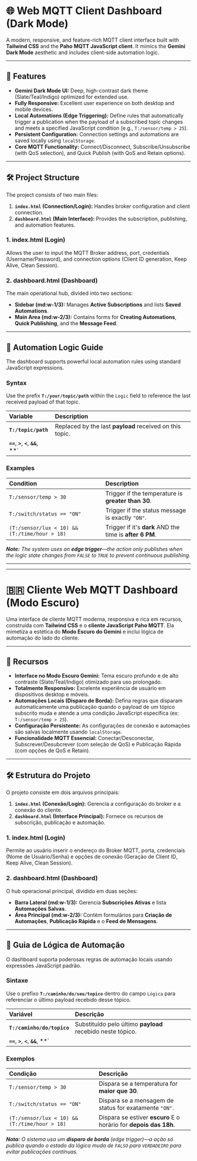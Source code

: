 # 🌐 Web MQTT Client Dashboard (Dark Mode)

A modern, responsive, and feature-rich MQTT client interface built with **Tailwind CSS** and the **Paho MQTT JavaScript client**. It mimics the **Gemini Dark Mode** aesthetic and includes client-side automation logic.

---

## 🚀 Features

* **Gemini Dark Mode UI:** Deep, high-contrast dark theme (Slate/Teal/Indigo) optimized for extended use.
* **Fully Responsive:** Excellent user experience on both desktop and mobile devices.
* **Local Automations (Edge Triggering):** Define rules that automatically trigger a publication when the payload of a subscribed topic changes and meets a specified JavaScript condition (e.g., `T:/sensor/temp > 25`).
* **Persistent Configuration:** Connection settings and automations are saved locally using `localStorage`.
* **Core MQTT Functionality:** Connect/Disconnect, Subscribe/Unsubscribe (with QoS selection), and Quick Publish (with QoS and Retain options).

---

## 🛠️ Project Structure

The project consists of two main files:

1.  **`index.html` (Connection/Login):** Handles broker configuration and client connection.
2.  **`dashboard.html` (Main Interface):** Provides the subscription, publishing, and automation features.

### 1. index.html (Login)

Allows the user to input the MQTT Broker address, port, credentials (Username/Password), and connection options (Client ID generation, Keep Alive, Clean Session).

### 2. dashboard.html (Dashboard)

The main operational hub, divided into two sections:

* **Sidebar (md:w-1/3):** Manages **Active Subscriptions** and lists **Saved Automations**.
* **Main Area (md:w-2/3):** Contains forms for **Creating Automations**, **Quick Publishing**, and the **Message Feed**.

---

## 🧠 Automation Logic Guide

The dashboard supports powerful local automation rules using standard JavaScript expressions.

### **Syntax**

Use the prefix **`T:/your/topic/path`** within the `Logic` field to reference the last received payload of that topic.

| Variable | Description |
| :--- | :--- |
| **`T:/topic/path`** | Replaced by the last **payload** received on this topic. |
| **`==`**, **`>`**, **`<`**, **`&&`**, **`||`** | Standard JavaScript comparison and logical operators. |

### **Examples**

| Condition | Description |
| :--- | :--- |
| `T:/sensor/temp > 30` | Trigger if the temperature is **greater than 30**. |
| `T:/switch/status == "ON"` | Trigger if the status message is exactly `"ON"`. |
| `(T:/sensor/lux < 10) && (T:/time/hour > 18)` | Trigger if it's **dark** AND the time is **after 6 PM**. |

***Note:*** *The system uses an **edge trigger**—the action only publishes when the logic state changes from `FALSE` to `TRUE` to prevent continuous publishing.*

---
---

# 🇧🇷 Cliente Web MQTT Dashboard (Modo Escuro)

Uma interface de cliente MQTT moderna, responsiva e rica em recursos, construída com **Tailwind CSS** e o **cliente JavaScript Paho MQTT**. Ela mimetiza a estética do **Modo Escuro do Gemini** e inclui lógica de automação do lado do cliente.

---

## 🚀 Recursos

* **Interface no Modo Escuro Gemini:** Tema escuro profundo e de alto contraste (Slate/Teal/Indigo) otimizado para uso prolongado.
* **Totalmente Responsivo:** Excelente experiência de usuário em dispositivos desktop e móveis.
* **Automações Locais (Disparo de Borda):** Defina regras que disparam automaticamente uma publicação quando o payload de um tópico subscrito muda e atende a uma condição JavaScript específica (ex: `T:/sensor/temp > 25`).
* **Configuração Persistente:** As configurações de conexão e automações são salvas localmente usando `localStorage`.
* **Funcionalidade MQTT Essencial:** Conectar/Desconectar, Subscrever/Desubcrever (com seleção de QoS) e Publicação Rápida (com opções de QoS e Retain).

---

## 🛠️ Estrutura do Projeto

O projeto consiste em dois arquivos principais:

1.  **`index.html` (Conexão/Login):** Gerencia a configuração do broker e a conexão do cliente.
2.  **`dashboard.html` (Interface Principal):** Fornece os recursos de subscrição, publicação e automação.

### 1. index.html (Login)

Permite ao usuário inserir o endereço do Broker MQTT, porta, credenciais (Nome de Usuário/Senha) e opções de conexão (Geração de Client ID, Keep Alive, Clean Session).

### 2. dashboard.html (Dashboard)

O hub operacional principal, dividido em duas seções:

* **Barra Lateral (md:w-1/3):** Gerencia **Subscrições Ativas** e lista **Automações Salvas**.
* **Área Principal (md:w-2/3):** Contém formulários para **Criação de Automações**, **Publicação Rápida** e o **Feed de Mensagens**.

---

## 🧠 Guia de Lógica de Automação

O dashboard suporta poderosas regras de automação locais usando expressões JavaScript padrão.

### **Sintaxe**

Use o prefixo **`T:/caminho/do/seu/topico`** dentro do campo `Lógica` para referenciar o último payload recebido desse tópico.

| Variável | Descrição |
| :--- | :--- |
| **`T:/caminho/do/topico`** | Substituído pelo último **payload** recebido neste tópico. |
| **`==`**, **`>`**, **`<`**, **`&&`**, **`||`** | Operadores lógicos e de comparação padrão do JavaScript. |

### **Exemplos**

| Condição | Descrição |
| :--- | :--- |
| `T:/sensor/temp > 30` | Dispara se a temperatura for **maior que 30**. |
| `T:/switch/status == "ON"` | Dispara se a mensagem de status for exatamente `"ON"`. |
| `(T:/sensor/lux < 10) && (T:/time/hour > 18)` | Dispara se estiver **escuro** E o horário for **depois das 18h**. |

***Nota:*** *O sistema usa um **disparo de borda** (edge trigger)—a ação só publica quando o estado da lógica muda de `FALSO` para `VERDADEIRO` para evitar publicações contínuas.*
